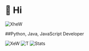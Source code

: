 # 👋 Hi
![XheW](https://i.imgur.com/qHAcfhX.gif)

##Python, Java, JavaScript Developer 

![XeW](https://i.imgur.com/qHAcfhX.gif)
![T](https://github-readme-stats.vercel.app/api/top-langs/?username=efecanxrd&layout=compact)
![Stats](https://github-readme-stats.vercel.app/api?username=efecanxrd&bg_color=30,e96443,904e95&title_color=fff&text_color=fff)

